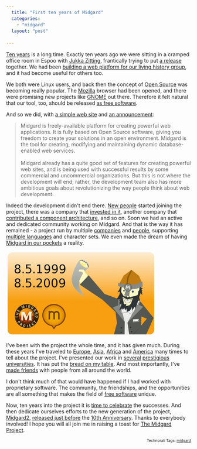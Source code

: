 ```yaml
---
  title: "First ten years of Midgard"
  categories: 
    - "midgard"
  layout: "post"

---
```

<p>
<a href="http://www.midgard-project.org/10/">Ten years</a> is a long time. Exactly ten years ago we were sitting in a cramped office room in Espoo with <a href="http://jukkaz.wordpress.com/">Jukka Zitting</a>, frantically trying to put <a href="http://www.linuxtoday.com/developer/1999050701705NWSW">a release</a> together. We had been <a href="http://bergie.iki.fi/blog/on_vikings_and_free_software/">building a web platform for our living history group</a>, and it had become useful for others too.
</p><p>
We both were Linux users, and back then the concept of <a href="http://www.opensource.org/">Open Source</a> was becoming really popular. The <a href="http://www.mozilla.org/">Mozilla</a> browser had been opened, and there were promising new projects like <a href="http://www.gnome.org/">GNOME</a> out there. Therefore it felt natural that our tool, too, should be released <a href="http://www.midgard-project.org/midgard/8.09/licensing/">as free software</a>.
</p><p>
And so we did, with <a href="http://web.archive.org/web/19991005024620/http://midgard.greywolves.org/">a simple web site</a> and <a href="http://www.linuxtoday.com/developer/1999050701705NWSW">an announcement</a>:
</p><blockquote>
Midgard is freely-available platform for creating powerful web applications. It is fully based on Open Source software, giving you freedom to create your solutions in an open environment. Midgard is the tool for creating, modifying and maintaining dynamic database-enabled web services.
<br />
<br />Midgard already has a quite good set of features for creating powerful web sites, and is being used with successful results by some commercial and uncommercial organizations. But this is not where the development will end; rather, the development team also has more ambitious goals about revolutionizing the way people think about web development.
</blockquote><p>
Indeed the development didn't end there. <a href="http://www.midgard-project.org/community/whoswho/">New people</a> started joining the project, there was a company that <a href="http://marc.info/?l=midgard-user&amp;amp;m=96746976502481&amp;amp;w=2">invested in it</a>, another company that <a href="http://www.midgard-project.org/updates/2003-04-12-000/">contributed a component architecture</a>, and so on. Soon we had an active and dedicated community working on Midgard. And that is the way it has remained - a project run by multiple <a href="http://www.midgard-project.org/community/support-discussion/consultancies/">companies</a> and <a href="http://bergie.iki.fi/static/f/f32d7d68161711de9550fb63d46849ef49ef_midgardians-linkoping-20090321-small.jpg">people</a>, supporting <a href="http://www.midgard-project.org/documentation/midgard-and-multilingual-content/">multiple languages</a> and character sets. We even made the dream of having <a href="http://bergie.iki.fi/blog/maemo_and_midgard_go_well_together/">Midgard in our pockets</a> a reality.
</p><p>
<img src="/files/10thanniversary.jpg" height="224" width="400" border="0" hspace="4" vspace="4" alt="10th Anniversary of The Midgard Project" title="10th Anniversary of The Midgard Project" />
</p><p>
I've been with the project the whole time, and it has given much. During these years I've traveled to <a href="http://www.flickr.com/photos/bergie/sets/72157608585090934/">Europe</a>, <a href="http://www.linuxgreenhouse.org/about.html">Asia</a>, <a href="http://www.flickr.com/photos/bergie/sets/72157604038349521/">Africa</a> and <a href="http://www.flickr.com/photos/bergie/collections/72157600946258420/">America</a> many times to tell about the project. I've presented our work in <a href="http://www.oscom.org/events/oscom-1/">several</a> <a href="http://www.oscom.org/events/oscom-2/">prestigious</a> <a href="http://www.oscom.org/events/oscom-3/">universities</a>. It has put the <a href="http://nemein.com/en/">bread on my table</a>. And most importantly, I've <a href="http://www.facebook.com/people/Henri-Bergius/722463139">made friends</a> with people from all around the world.
</p><p>
I don't think much of that would have happened if I had worked with proprietary software. The community, the friendships, and the opportunities are all something that makes the field of <a href="http://www.fsfe.org/">free software</a> unique.
</p><p>
Now, ten years into the project it is <a href="http://www.midgard-project.org/10/">time to celebrate</a> the successes. And then dedicate ourselves efforts to the new generation of the project, <a href="http://www.midgard2.org/">Midgard2</a>, <a href="http://bergie.iki.fi/blog/midgard2_stable-generic_content_repository_for_web-desktop_and_mobile/">released just before</a> the <a href="http://www.midgard-project.org/10/">10th Anniversary</a>. Thanks to everybody involved! I hope you will all join me in raising a toast for <a href="http://www.midgard-project.org/">The Midgard Project</a>.
</p>
<p style="text-align:right;font-size:10px;">Technorati Tags: <a href="http://www.technorati.com/tag/midgard" rel="tag">midgard</a></p>